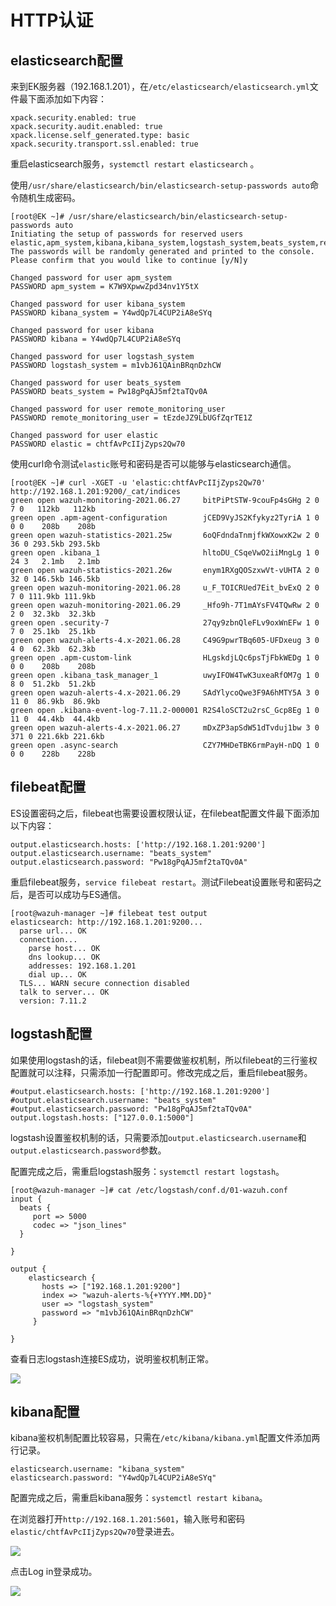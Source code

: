 # HTTP认证

## elasticsearch配置

来到EK服务器（192.168.1.201），在`/etc/elasticsearch/elasticsearch.yml`文件最下面添加如下内容：

```
xpack.security.enabled: true
xpack.security.audit.enabled: true
xpack.license.self_generated.type: basic
xpack.security.transport.ssl.enabled: true
```

重启elasticsearch服务，`systemctl restart elasticsearch` 。

使用`/usr/share/elasticsearch/bin/elasticsearch-setup-passwords auto`命令随机生成密码。

```
[root@EK ~]# /usr/share/elasticsearch/bin/elasticsearch-setup-passwords auto
Initiating the setup of passwords for reserved users elastic,apm_system,kibana,kibana_system,logstash_system,beats_system,remote_monitoring_user.
The passwords will be randomly generated and printed to the console.
Please confirm that you would like to continue [y/N]y

Changed password for user apm_system
PASSWORD apm_system = K7W9XpwwZpd34nv1Y5tX

Changed password for user kibana_system
PASSWORD kibana_system = Y4wdQp7L4CUP2iA8eSYq

Changed password for user kibana
PASSWORD kibana = Y4wdQp7L4CUP2iA8eSYq

Changed password for user logstash_system
PASSWORD logstash_system = m1vbJ61QAinBRqnDzhCW

Changed password for user beats_system
PASSWORD beats_system = Pw18gPqAJ5mf2taTQv0A

Changed password for user remote_monitoring_user
PASSWORD remote_monitoring_user = tEzdeJZ9LbUGfZqrTE1Z

Changed password for user elastic
PASSWORD elastic = chtfAvPcIIjZyps2Qw70

```

使用curl命令测试`elastic`账号和密码是否可以能够与elasticsearch通信。

```
[root@EK ~]# curl -XGET -u 'elastic:chtfAvPcIIjZyps2Qw70' http://192.168.1.201:9200/_cat/indices
green open wazuh-monitoring-2021.06.27     bitPiPtSTW-9couFp4sGHg 2 0   7 0   112kb   112kb
green open .apm-agent-configuration        jCED9VyJS2Kfykyz2TyriA 1 0   0 0    208b    208b
green open wazuh-statistics-2021.25w       6oQFdndaTnmjfkWXowxK2w 2 0  36 0 293.5kb 293.5kb
green open .kibana_1                       hltoDU_CSqeVwO2iiMngLg 1 0  24 3   2.1mb   2.1mb
green open wazuh-statistics-2021.26w       enym1RXgQOSzxwVt-vUHTA 2 0  32 0 146.5kb 146.5kb
green open wazuh-monitoring-2021.06.28     u_F_TOICRUed7Eit_bvExQ 2 0   7 0 111.9kb 111.9kb
green open wazuh-monitoring-2021.06.29     _Hfo9h-7T1mAYsFV4TQwRw 2 0   2 0  32.3kb  32.3kb
green open .security-7                     27qy9zbnQleFLv9oxWnEFw 1 0   7 0  25.1kb  25.1kb
green open wazuh-alerts-4.x-2021.06.28     C49G9pwrTBq605-UFDxeug 3 0   4 0  62.3kb  62.3kb
green open .apm-custom-link                HLgskdjLQc6psTjFbkWEDg 1 0   0 0    208b    208b
green open .kibana_task_manager_1          uwyIFOW4TwK3uxeaRfOM7g 1 0   8 0  51.2kb  51.2kb
green open wazuh-alerts-4.x-2021.06.29     SAdYlycoQwe3F9A6hMTY5A 3 0  11 0  86.9kb  86.9kb
green open .kibana-event-log-7.11.2-000001 R2S4loSCT2u2rsC_Gcp8Eg 1 0  11 0  44.4kb  44.4kb
green open wazuh-alerts-4.x-2021.06.27     mDxZP3apSdW51dTvduj1bw 3 0 371 0 221.6kb 221.6kb
green open .async-search                   CZY7MHDeTBK6rmPayH-nDQ 1 0   0 0    228b    228b
```

## filebeat配置

ES设置密码之后，filebeat也需要设置权限认证，在filebeat配置文件最下面添加以下内容：

```
output.elasticsearch.hosts: ['http://192.168.1.201:9200']
output.elasticsearch.username: "beats_system"
output.elasticsearch.password: "Pw18gPqAJ5mf2taTQv0A"
```

重启filebeat服务，`service filebeat restart`。测试Filebeat设置账号和密码之后，是否可以成功与ES通信。

```
[root@wazuh-manager ~]# filebeat test output
elasticsearch: http://192.168.1.201:9200...
  parse url... OK
  connection...
    parse host... OK
    dns lookup... OK
    addresses: 192.168.1.201
    dial up... OK
  TLS... WARN secure connection disabled
  talk to server... OK
  version: 7.11.2
```

## logstash配置

如果使用logstash的话，filebeat则不需要做鉴权机制，所以filebeat的三行鉴权配置就可以注释，只需添加一行配置即可。修改完成之后，重启filebeat服务。

```
#output.elasticsearch.hosts: ['http://192.168.1.201:9200']
#output.elasticsearch.username: "beats_system"
#output.elasticsearch.password: "Pw18gPqAJ5mf2taTQv0A"
output.logstash.hosts: ["127.0.0.1:5000"]
```

logstash设置鉴权机制的话，只需要添加`output.elasticsearch.username`和`output.elasticsearch.password`参数。

配置完成之后，需重启logstash服务：`systemctl restart logstash`。

```
[root@wazuh-manager ~]# cat /etc/logstash/conf.d/01-wazuh.conf 
input {
  beats {
     port => 5000
     codec => "json_lines"
  }
  
}

output {
    elasticsearch {
       hosts => ["192.168.1.201:9200"]
       index => "wazuh-alerts-%{+YYYY.MM.DD}"
       user => "logstash_system"
       password => "m1vbJ61QAinBRqnDzhCW" 
     }

}

```

查看日志logstash连接ES成功，说明鉴权机制正常。

![](<../../../.gitbook/assets/image (79).png>)

## kibana配置

kibana鉴权机制配置比较容易，只需在`/etc/kibana/kibana.yml`配置文件添加两行记录。

```
elasticsearch.username: "kibana_system"
elasticsearch.password: "Y4wdQp7L4CUP2iA8eSYq"
```

配置完成之后，需重启kibana服务：`systemctl restart kibana`。

在浏览器打开`http://192.168.1.201:5601`，输入账号和密码`elastic/chtfAvPcIIjZyps2Qw70`登录进去。

![](<../../../.gitbook/assets/image (81).png>)

点击Log in登录成功。

![](<../../../.gitbook/assets/image (89).png>)
